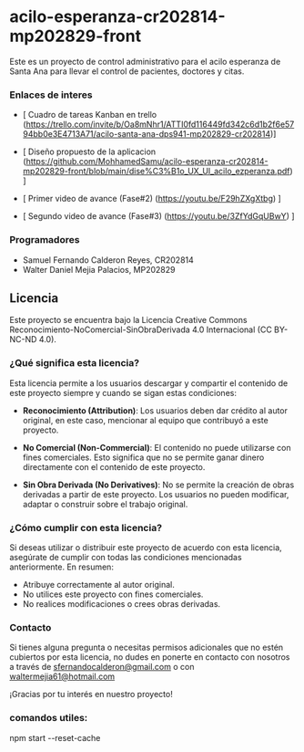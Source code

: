 # acilo-esperanza-cr202814-mp202829-front
Este es un proyecto de control administrativo para el acilo esperanza de Santa Ana para llevar el control de pacientes, doctores y citas.

### Enlaces de interes
- [ Cuadro de tareas Kanban en trello (https://trello.com/invite/b/Oa8mNhr1/ATTI0fd116449fd342c6d1b2f6e5794bb0e3E4713A71/acilo-santa-ana-dps941-mp202829-cr202814)]
- [ Diseño propuesto de la aplicacion (https://github.com/MohhamedSamu/acilo-esperanza-cr202814-mp202829-front/blob/main/dise%C3%B1o_UX_UI_acilo_ezperanza.pdf) ]

- [ Primer video de avance (Fase#2) (https://youtu.be/F29hZXgXtbg) ]
- [ Segundo video de avance (Fase#3) (https://youtu.be/3ZfYdGqUBwY) ]

### Programadores
* Samuel Fernando Calderon Reyes, CR202814
* Walter Daniel Mejia Palacios, MP202829

## Licencia

Este proyecto se encuentra bajo la Licencia Creative Commons Reconocimiento-NoComercial-SinObraDerivada 4.0 Internacional (CC BY-NC-ND 4.0).

### ¿Qué significa esta licencia?

Esta licencia permite a los usuarios descargar y compartir el contenido de este proyecto siempre y cuando se sigan estas condiciones:

- **Reconocimiento (Attribution)**: Los usuarios deben dar crédito al autor original, en este caso, mencionar al equipo que contribuyó a este proyecto.

- **No Comercial (Non-Commercial)**: El contenido no puede utilizarse con fines comerciales. Esto significa que no se permite ganar dinero directamente con el contenido de este proyecto.

- **Sin Obra Derivada (No Derivatives)**: No se permite la creación de obras derivadas a partir de este proyecto. Los usuarios no pueden modificar, adaptar o construir sobre el trabajo original.

### ¿Cómo cumplir con esta licencia?

Si deseas utilizar o distribuir este proyecto de acuerdo con esta licencia, asegúrate de cumplir con todas las condiciones mencionadas anteriormente. En resumen:

- Atribuye correctamente al autor original.
- No utilices este proyecto con fines comerciales.
- No realices modificaciones o crees obras derivadas.

### Contacto

Si tienes alguna pregunta o necesitas permisos adicionales que no estén cubiertos por esta licencia, no dudes en ponerte en contacto con nosotros a través de sfernandocalderon@gmail.com o con waltermejia61@hotmail.com

¡Gracias por tu interés en nuestro proyecto!


### comandos utiles:
npm start --reset-cache
